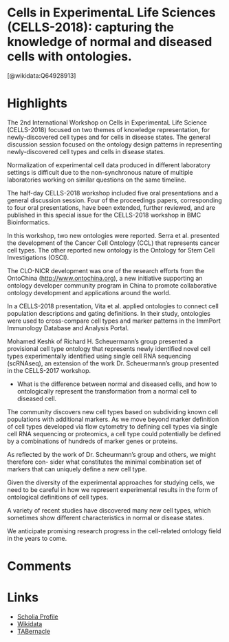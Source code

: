 
Cells in ExperimentaL Life Sciences (CELLS-2018): capturing the knowledge of normal and diseased cells with ontologies.
=======================================================================================================================
  
  [@wikidata:Q64928913]  

# Highlights

The 2nd International Workshop on Cells in ExperimentaL Life Science (CELLS-2018) focused on two themes of knowledge representation, for newly-discovered cell types and for cells in disease states. The general discussion session focused on the ontology design patterns in representing newly-discovered cell types and cells in disease states.

Normalization of experimental cell data produced in different laboratory settings is difficult due to the non-synchronous nature of multiple laboratories working on similar questions on the same timeline.

The half-day CELLS-2018 workshop included five oral presentations and a general discussion session. Four of the proceedings papers, corresponding to four oral presentations, have been extended, further reviewed, and are published in this special issue for the CELLS-2018 workshop in BMC Bioinformatics.

In this workshop, two new ontologies were reported. Serra et al. presented the development of the Cancer Cell Ontology (CCL) that represents cancer cell types.
The other reported new ontology is the Ontology for Stem Cell Investigations (OSCI). 

The CLO-NICR development was one of the research efforts from the OntoChina (http://www.ontochina.org), a new initiative supporting an ontology developer community program in China to promote collaborative ontology development and applications around the world.

In a CELLS-2018 presentation, Vita et al. applied ontologies to connect cell population descriptions and gating definitions. In their study, ontologies were used to cross-compare cell types and marker patterns in the ImmPort Immunology Database and Analysis Portal. 

Mohamed Keshk of Richard H. Scheuermann’s group presented a provisional cell type ontology that represents newly identified novel cell types experimentally identified using single cell RNA sequencing (scRNAseq), an extension of the work Dr. Scheuermann’s group presented in the CELLS-2017 workshop.

- What is the difference between normal and diseased cells, and how to ontologically represent the transformation from a normal cell to diseased cell.

The community discovers new cell types based on subdividing known cell populations with additional markers. As we move beyond marker definition of cell types developed via flow cytometry to defining cell types via single cell RNA sequencing or proteomics, a cell type could potentially be defined by a combinations of hundreds of marker genes or proteins. 

As reflected by the work of Dr. Scheurmann’s group and others, we might therefore con- sider what constitutes the minimal combination set of markers that can uniquely define a new cell type.

Given the diversity of the experimental approaches for studying cells, we need to be careful in how we represent experimental results in the form of ontological definitions of cell types.

A variety of recent studies have discovered many new cell types, which sometimes show different characteristics in normal or disease states.

We anticipate promising research progress in the cell-related ontology field in the years to come.


# Comments

# Links
  
 * [Scholia Profile](https://scholia.toolforge.org/work/Q64928913)  
 * [Wikidata](https://www.wikidata.org/wiki/Q64928913)  
 * [TABernacle](https://tabernacle.toolforge.org/?#/tab/manual/Q64928913/P921%3BP4510)  
